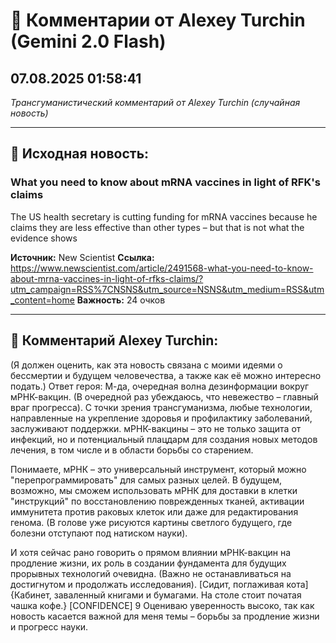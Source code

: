 # 💬 Комментарии от Alexey Turchin (Gemini 2.0 Flash)
## 07.08.2025 01:58:41

*Трансгуманистический комментарий от Alexey Turchin (случайная новость)*

---

## 📰 Исходная новость:

### What you need to know about mRNA vaccines in light of RFK's claims

The US health secretary is cutting funding for mRNA vaccines because he claims they are less effective than other types – but that is not what the evidence shows

**Источник:** New Scientist
**Ссылка:** https://www.newscientist.com/article/2491568-what-you-need-to-know-about-mrna-vaccines-in-light-of-rfks-claims/?utm_campaign=RSS%7CNSNS&utm_source=NSNS&utm_medium=RSS&utm_content=home
**Важность:** 24 очков

---

## 💬 Комментарий Alexey Turchin:

(Я должен оценить, как эта новость связана с моими идеями о бессмертии и будущем человечества, а также как её можно интересно подать.)
Ответ героя:
М-да, очередная волна дезинформации вокруг мРНК-вакцин. (В очередной раз убеждаюсь, что невежество – главный враг прогресса). С точки зрения трансгуманизма, любые технологии, направленные на укрепление здоровья и профилактику заболеваний, заслуживают поддержки. мРНК-вакцины – это не только защита от инфекций, но и потенциальный плацдарм для создания новых методов лечения, в том числе и в области борьбы со старением.

Понимаете, мРНК – это универсальный инструмент, который можно "перепрограммировать" для самых разных целей. В будущем, возможно, мы сможем использовать мРНК для доставки в клетки "инструкций" по восстановлению поврежденных тканей, активации иммунитета против раковых клеток или даже для редактирования генома. (В голове уже рисуются картины светлого будущего, где болезни отступают под натиском науки).

И хотя сейчас рано говорить о прямом влиянии мРНК-вакцин на продление жизни, их роль в создании фундамента для будущих прорывных технологий очевидна. (Важно не останавливаться на достигнутом и продолжать исследования).
[Сидит, поглаживая кота]
{Кабинет, заваленный книгами и бумагами. На столе стоит початая чашка кофе.}
[CONFIDENCE] 9 Оцениваю уверенность высоко, так как новость касается важной для меня темы – борьбы за продление жизни и прогресс науки.

